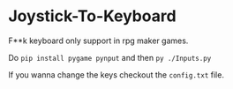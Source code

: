 # Joystick-To-Keyboard
F**k keyboard only support in rpg maker games.

Do `pip install pygame pynput` and then `py ./Inputs.py`

If you wanna change the keys checkout the `config.txt` file.

